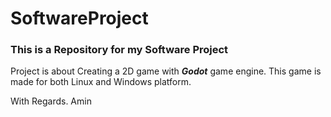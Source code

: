 # SoftwareProject
### This is a Repository for my Software Project
Project is about Creating a 2D game with ***Godot*** game engine.
This game is made for both Linux and Windows platform.

With Regards.
Amin
